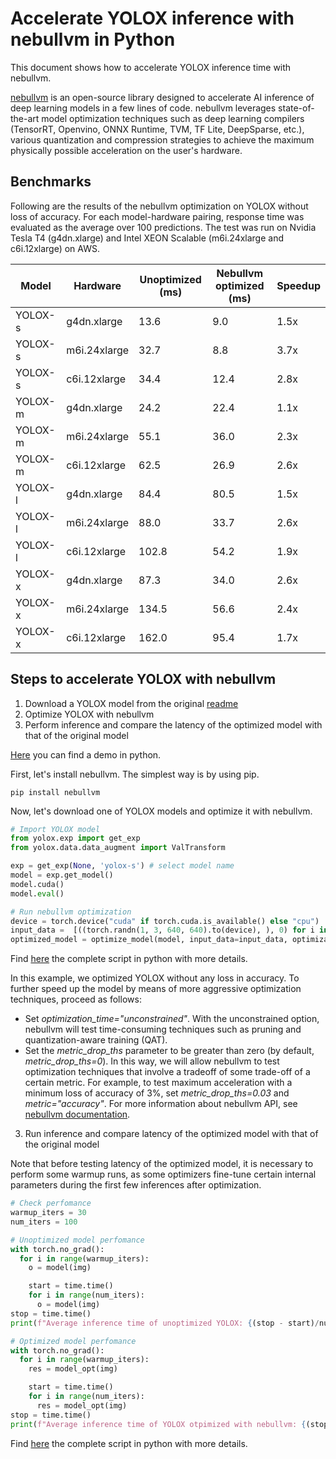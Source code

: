 # **Accelerate YOLOX inference with nebullvm in Python**

This document shows how to accelerate YOLOX inference time with nebullvm.

[nebullvm](https://github.com/nebuly-ai/nebullvm) is an open-source library designed to accelerate AI inference of deep learning models in a few lines of code. nebullvm leverages state-of-the-art model optimization techniques such as deep learning compilers (TensorRT, Openvino, ONNX Runtime, TVM, TF Lite, DeepSparse, etc.), various quantization and compression strategies to achieve the maximum physically possible acceleration on the user's hardware.

## Benchmarks
Following are the results of the nebullvm optimization on YOLOX without loss of accuracy.
For each model-hardware pairing, response time was evaluated as the average over 100 predictions. The test was run on Nvidia Tesla T4 (g4dn.xlarge) and Intel XEON Scalable (m6i.24xlarge and c6i.12xlarge) on AWS.

| Model   | Hardware     | Unoptimized (ms)| Nebullvm optimized (ms) | Speedup |
|---------|--------------|-----------------|-------------------------|---------|
| YOLOX-s | g4dn.xlarge  |       13.6      |           9.0           |   1.5x  |
| YOLOX-s | m6i.24xlarge |       32.7      |           8.8           |   3.7x  |
| YOLOX-s | c6i.12xlarge |       34.4      |           12.4          |   2.8x  |
| YOLOX-m | g4dn.xlarge  |       24.2      |           22.4          |   1.1x  |
| YOLOX-m | m6i.24xlarge |       55.1      |           36.0          |   2.3x  |
| YOLOX-m | c6i.12xlarge |       62.5      |           26.9          |   2.6x  |
| YOLOX-l | g4dn.xlarge  |       84.4      |           80.5          |   1.5x  |
| YOLOX-l | m6i.24xlarge |       88.0      |           33.7          |   2.6x  |
| YOLOX-l | c6i.12xlarge |      102.8      |           54.2          |   1.9x  |
| YOLOX-x | g4dn.xlarge  |       87.3      |           34.0          |   2.6x  |
| YOLOX-x | m6i.24xlarge |      134.5      |           56.6          |   2.4x  |
| YOLOX-x | c6i.12xlarge |      162.0      |           95.4          |   1.7x  |

## Steps to accelerate YOLOX with nebullvm
1. Download a YOLOX model from the original [readme](https://github.com/Megvii-BaseDetection/YOLOX)
2. Optimize YOLOX with nebullvm
3. Perform inference and compare the latency of the optimized model with that of the original model

[Here](nebullvm_optimization.py) you can find a demo in python.


First, let's install nebullvm. The simplest way is by using pip.
```
pip install nebullvm
```
Now, let's download one of YOLOX models and optimize it with nebullvm.

```python
# Import YOLOX model
from yolox.exp import get_exp
from yolox.data.data_augment import ValTransform

exp = get_exp(None, 'yolox-s') # select model name
model = exp.get_model()
model.cuda()
model.eval()

# Run nebullvm optimization
device = torch.device("cuda" if torch.cuda.is_available() else "cpu")
input_data =  [((torch.randn(1, 3, 640, 640).to(device), ), 0) for i in range(100)]
optimized_model = optimize_model(model, input_data=input_data, optimization_time="constrained") # Optimization without performance loss
```
Find [here](nebullvm_optimize.py) the complete script in python with more details.

In this example, we optimized YOLOX without any loss in accuracy. To further speed up the model by means of more aggressive optimization techniques, proceed as follows:
- Set *optimization_time="unconstrained"*. With the unconstrained option, nebullvm will test time-consuming techniques such as pruning and quantization-aware training (QAT).
- Set the *metric_drop_ths* parameter to be greater than zero (by default, *metric_drop_ths=0*). In this way, we will allow nebullvm to test optimization techniques that involve a tradeoff of some trade-off of a certain metric. For example, to test maximum acceleration with a minimum loss of accuracy of 3%, set *metric_drop_ths=0.03* and *metric="accuracy"*.
For more information about nebullvm API, see [nebullvm documentation](https://github.com/nebuly-ai/nebullvm).


3. Run inference and compare latency of the optimized model with that of the original model

Note that before testing latency of the optimized model, it is necessary to perform some warmup runs, as some optimizers fine-tune certain internal parameters during the first few inferences after optimization.

```python
# Check perfomance
warmup_iters = 30
num_iters = 100

# Unoptimized model perfomance
with torch.no_grad():
  for i in range(warmup_iters):
    o = model(img)

    start = time.time()
    for i in range(num_iters):
      o = model(img)
stop = time.time()
print(f"Average inference time of unoptimized YOLOX: {(stop - start)/num_iters*1000} ms")

# Optimized model perfomance
with torch.no_grad():
  for i in range(warmup_iters):
    res = model_opt(img)

    start = time.time()
    for i in range(num_iters):
      res = model_opt(img)
stop = time.time()
print(f"Average inference time of YOLOX otpimized with nebullvm: {(stop - start)/num_iters*1000} ms")
```
Find [here](nebullvm_optimization.py) the complete script in python with more details.
